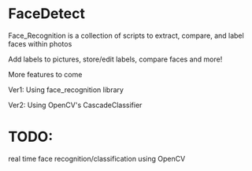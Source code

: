 # FaceDetect

Face_Recognition is a collection of scripts to extract, compare, and label faces within photos

Add labels to pictures, store/edit labels, compare faces and more!

More features to come

Ver1: Using face_recognition library

Ver2: Using OpenCV's CascadeClassifier

# TODO:
real time face recognition/classification using OpenCV 